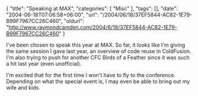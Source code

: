 {
	"title": "Speaking at MAX",
	"categories": [
		"Misc"
	],
	"tags": [],
	"date": "2004-06-18T07:06:58+06:00",
	"url": "/2004/06/18/37EF5844-AC82-1E79-B99F7967CC26C460",
	"oldurl": "http://www.raymondcamden.com/2004/6/18/37EF5844-AC82-1E79-B99F7967CC26C460"
}

I've been chosen to speak this year at MAX. So far, it looks like I'm giving the same session I gave last year, an overview of code reuse in ColdFusion. I'm also trying to push for another CFC Birds of a Feather since it was such a hit last year (even unofficial). 

I'm excited that for the first time I won't have to fly to the conference. Depending on what the special event is, I may even be able to bring out my wife and kids.